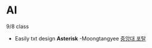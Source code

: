 # AI
9/8 class
- Easily txt design
**Asterisk**
-Moongtangyee
[중앙대 포탈](https://mportal.cau.ac.kr/main.do)
